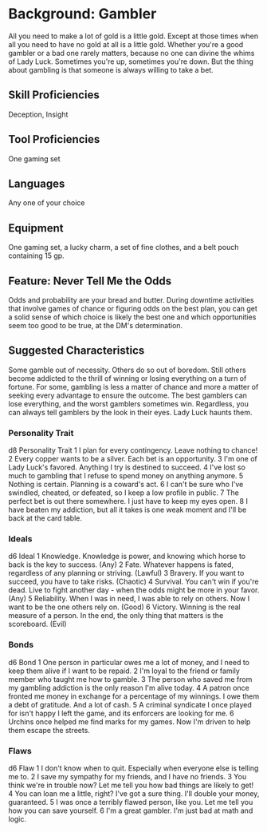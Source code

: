 # Background: Gambler

All you need to make a lot of gold is a little gold. Except at those times when all you need to have no gold at all is a little gold. Whether you're a good gambler or a bad one rarely matters, because no one can divine the whims of Lady Luck. Sometimes you're up, sometimes you're down. But the thing about gambling is that someone is always willing to take a bet.

## Skill Proficiencies
Deception, Insight

## Tool Proficiencies
One gaming set

## Languages
Any one of your choice

## Equipment
One gaming set, a lucky charm, a set of fine clothes, and a belt pouch containing 15 gp.

## Feature: Never Tell Me the Odds
Odds and probability are your bread and butter. During downtime activities that involve games of chance or figuring odds on the best plan, you can get a solid sense of which choice is likely the best one and which opportunities seem too good to be true, at the DM's determination.

## Suggested Characteristics
Some gamble out of necessity. Others do so out of boredom. Still others become addicted to the thrill of winning or losing everything on a turn of fortune. For some, gambling is less a matter of chance and more a matter of seeking every advantage to ensure the outcome. The best gamblers can lose everything, and the worst gamblers sometimes win. Regardless, you can always tell gamblers by the look in their eyes. Lady Luck haunts them.

### Personality Trait
d8	Personality Trait
1	I plan for every contingency. Leave nothing to chance!
2	Every copper wants to be a silver. Each bet is an opportunity.
3	I'm one of Lady Luck's favored. Anything I try is destined to succeed.
4	I've lost so much to gambling that I refuse to spend money on anything anymore.
5	Nothing is certain. Planning is a coward's act.
6	I can't be sure who I've swindled, cheated, or defeated, so I keep a low profile in public.
7	The perfect bet is out there somewhere. I just have to keep my eyes open.
8	I have beaten my addiction, but all it takes is one weak moment and I'll be back at the card table.

### Ideals
d6	Ideal
1	Knowledge. Knowledge is power, and knowing which horse to back is the key to success. (Any)
2	Fate. Whatever happens is fated, regardless of any planning or striving. (Lawful)
3	Bravery. If you want to succeed, you have to take risks. (Chaotic)
4	Survival. You can't win if you're dead. Live to fight another day - when the odds might be more in your favor. (Any)
5	Reliability. When I was in need, I was able to rely on others. Now I want to be the one others rely on. (Good)
6	Victory. Winning is the real measure of a person. In the end, the only thing that matters is the scoreboard. (Evil)

### Bonds
d6	Bond
1	One person in particular owes me a lot of money, and I need to keep them alive if I want to be repaid.
2	I'm loyal to the friend or family member who taught me how to gamble.
3	The person who saved me from my gambling addiction is the only reason I'm alive today.
4	A patron once fronted me money in exchange for a percentage of my winnings. I owe them a debt of gratitude. And a lot of cash.
5	A criminal syndicate I once played for isn't happy I left the game, and its enforcers are looking for me.
6	Urchins once helped me find marks for my games. Now I'm driven to help them escape the streets.

### Flaws
d6	Flaw
1	I don't know when to quit. Especially when everyone else is telling me to.
2	I save my sympathy for my friends, and I have no friends.
3	You think we're in trouble now? Let me tell you how bad things are likely to get!
4	You can loan me a little, right? I've got a sure thing. I'll double your money, guaranteed.
5	I was once a terribly flawed person, like you. Let me tell you how you can save yourself.
6	I'm a great gambler. I'm just bad at math and logic.

